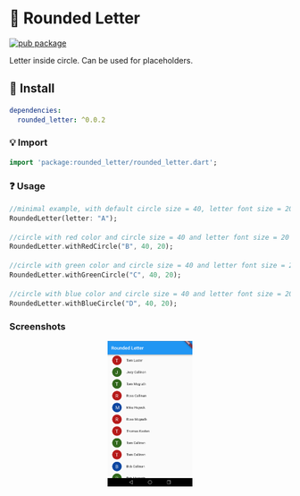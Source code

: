 # :star2: Rounded Letter

[![pub package](https://img.shields.io/pub/v/rounded_letter.svg)](https://pub.dartlang.org/packages/rounded_letter)

Letter inside circle. Can be used for placeholders.

## :electric_plug: Install

```yaml
dependencies:
  rounded_letter: ^0.0.2
```

### :bulb: Import

```dart
import 'package:rounded_letter/rounded_letter.dart';
```

### :question: Usage

```dart
//minimal example, with default circle size = 40, letter font size = 20 and blue color
RoundedLetter(letter: "A");

//circle with red color and circle size = 40 and letter font size = 20
RoundedLetter.withRedCircle("B", 40, 20);

//circle with green color and circle size = 40 and letter font size = 20
RoundedLetter.withGreenCircle("C", 40, 20);

//circle with blue color and circle size = 40 and letter font size = 20
RoundedLetter.withBlueCircle("D", 40, 20);
```

### Screenshots

<p align="center">
  <img width="30%" height="30%" src="https://github.com/jhomlala/roundedletter/blob/master/screenshots/screenshot1.png">
</p>
